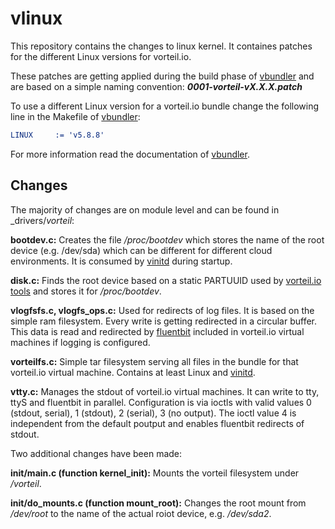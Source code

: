 # vlinux

This repository contains the changes to linux kernel. It containes patches for the different Linux versions for vorteil.io.

These patches are getting applied during the build phase of [vbundler](https://github.com/vorteil/vbundler) and are based on a simple naming convention: **_0001-vorteil-vX.X.X.patch_**

To use a different Linux version for a vorteil.io bundle change the following line in the Makefile of [vbundler](https://github.com/vorteil/vbundler):

```cmake
LINUX     := 'v5.8.8'
```

For more information read the documentation of [vbundler](https://github.com/vorteil/vbundler).

## Changes

The majority of changes are on module level and can be found in _drivers/_vorteil_:

**bootdev.c:** Creates the file _/proc/bootdev_ which stores the name of the root device (e.g. /dev/sda) which can be different for different cloud environments. It is consumed by [vinitd](https://github.com/vorteil/vinitd) during startup.

**disk.c:** Finds the root device based on a static PARTUUID used by [vorteil.io tools](https://github.com/vorteil/vorteil) and stores it for _/proc/bootdev_.

**vlogfsfs.c, vlogfs_ops.c:** Used for redirects of log files. It is based on the simple ram filesystem. Every write is getting redirected in a circular buffer. This data is read and redirected by [fluentbit](https://fluentbit.io/) included in vorteil.io virtual machines if logging is configured.

**vorteilfs.c:**  Simple tar filesystem serving all files in the bundle for that vorteil.io virtual machine. Contains at least Linux and [vinitd](https://github.com/vorteil/vinitd).

**vtty.c:** Manages the stdout of vorteil.io virtual machines. It can write to tty, ttyS and fluentbit in parallel. Configuration is via ioctls with valid values 0 (stdout, serial), 1 (stdout), 2 (serial), 3 (no output). The ioctl value 4 is independent from the default poutput and enables fluentbit redirects of stdout.  

Two additional changes have been made:

**init/main.c (function kernel_init):** Mounts the vorteil filesystem under _/vorteil_.

**init/do_mounts.c (function mount_root):** Changes the root mount from _/dev/root_ to the name of the actual roiot device, e.g. _/dev/sda2_.
